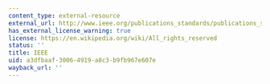 ```yaml
---
content_type: external-resource
external_url: http://www.ieee.org/publications_standards/publications_standards_index.html
has_external_license_warning: true
license: https://en.wikipedia.org/wiki/All_rights_reserved
status: ''
title: IEEE
uid: a3dfbaaf-3006-4919-a8c3-b9fb967e607e
wayback_url: ''
---
```

